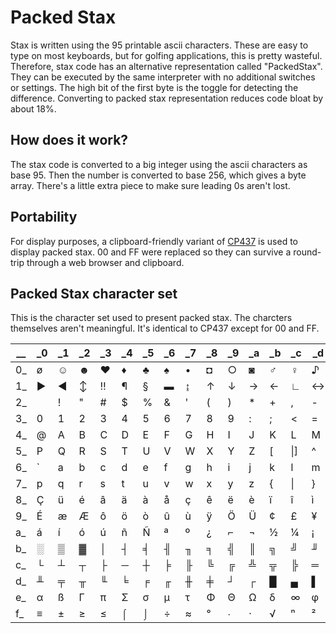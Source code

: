 # Packed Stax
Stax is written using the 95 printable ascii characters.  These are easy to type on most keyboards, but for golfing applications, this is pretty wasteful.  Therefore, stax code has an alternative representation called "PackedStax".  They can be executed by the same interpreter with no additional switches or settings.  The high bit of the first byte is the toggle for detecting the difference.  Converting to packed stax representation reduces code bloat by about 18%.

## How does it work?
The stax code is converted to a big integer using the ascii characters as base 95.  Then the number is converted to base 256, which gives a byte array.  There's a little extra piece to make sure leading 0s aren't lost.  

## Portability
For display purposes, a clipboard-friendly variant of [CP437](https://en.wikipedia.org/wiki/Code_page_437#Character_set) is used to display packed stax.  00 and FF were replaced so they can survive a round-trip through a web browser and clipboard.

## Packed Stax character set
This is the character set used to present packed stax.  The charcters themselves aren't meaningful.  It's identical to CP437 except for 00 and FF.

\_\_|\_0|\_1|\_2|\_3|\_4|\_5|\_6|\_7|\_8|\_9|\_a|\_b|\_c|\_d|\_e|\_f
---|---|---|---|---|---|---|---|---|---|---|---|---|---|---|---|---
0\_|ø|☺|☻|♥|♦|♣|♠|•|◘|○|◙|♂|♀|♪|♫|☼
1\_|►|◄|↕|‼|¶|§|▬|↨|↑|↓|→|←|∟|↔|▲|▼
2\_| |!|"|#|$|%|&|'|(|)|\*|+|,|-|.|/
3\_|0|1|2|3|4|5|6|7|8|9|:|;|<|=|>|?
4\_|@|A|B|C|D|E|F|G|H|I|J|K|L|M|N|O
5\_|P|Q|R|S|T|U|V|W|X|Y|Z|\[|\\|\]|^|_
6\_|\`|a|b|c|d|e|f|g|h|i|j|k|l|m|n|o
7\_|p|q|r|s|t|u|v|w|x|y|z|{|\||}|~|⌂
8\_|Ç|ü|é|â|ä|à|å|ç|ê|ë|è|ï|î|ì|Ä|Å
9\_|É|æ|Æ|ô|ö|ò|û|ù|ÿ|Ö|Ü|¢|£|¥|₧|ƒ
a\_|á|í|ó|ú|ñ|Ñ|ª|º|¿|⌐|¬|½|¼|¡|«|»
b\_|░|▒|▓|│|┤|╡|╢|╖|╕|╣|║|╗|╝|╜|╛|┐
c\_|└|┴|┬|├|─|┼|╞|╟|╚|╔|╩|╦|╠|═|╬|╧
d\_|╨|╤|╥|╙|╘|╒|╓|╫|╪|┘|┌|█|▄|▌|▐|▀
e\_|α|ß|Γ|π|Σ|σ|µ|τ|Φ|Θ|Ω|δ|∞|φ|ε|∩
f\_|≡|±|≥|≤|⌠|⌡|÷|≈|°|∙|·|√|ⁿ|²|■|Δ
